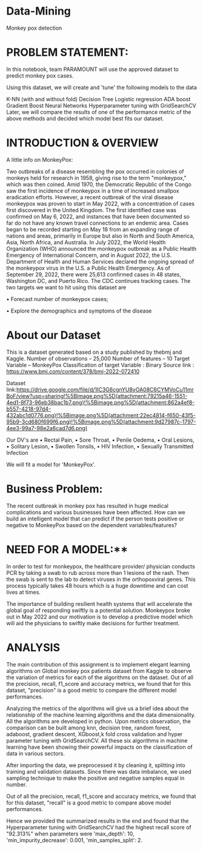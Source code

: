 # Data-Mining
Monkey pox detection

# **PROBLEM STATEMENT:**

In this notebook, team PARAMOUNT will use the approved dataset to predict monkey pox cases.

Using this dataset, we will create and 'tune' the following models to the data

K-NN (with and without fold)
Decision Tree
Logistic regression
ADA boost
Gradient Boost
Neural Networks
Hyperparameter tuning with GridSearchCV
Later, we will compare the results of one of the performance metric of the above methods and decided which model best fits our dataset.

# **INTRODUCTION & OVERVIEW**

A little info on MonkeyPox:

Two outbreaks of a disease resembling the pox occurred in colonies of monkeys held for research in 1958, giving rise to the term "monkeypox," which was then coined. Amid 1970, the Democratic Republic of the Congo saw the first incidence of monkeypox in a time of increased smallpox eradication efforts. However, a recent outbreak of the viral disease monkeypox was proven to start in May 2022, with a concentration of cases first discovered in the United Kingdom. The first identified case was confirmed on May 6, 2022, and instances that have been documented so far do not have any known travel connections to an endemic area. Cases began to be recorded starting on May 18 from an expanding range of nations and areas, primarily in Europe but also in North and South America, Asia, North Africa, and Australia. In July 2022, the World Health Organization (WHO) announced the monkeypox outbreak as a Public Health Emergency of International Concern, and in August 2022, the U.S. Department of Health and Human Services declared the ongoing spread of the monkeypox virus in the U.S. a Public Health Emergency. As of September 29, 2022, there were 25,613 confirmed cases in 48 states, Washington DC, and Puerto Rico. The CDC continues tracking cases.
The two targets we want to hit using this dataset are

• Forecast number of monkeypox cases;

• Explore the demographics and symptoms of the disease

# **About our Dataset**

This is a dataset generated based on a study published by thebmj and Kaggle. Number of observations – 25,000 Number of features – 10 Target Variable – MonkeyPox Classification of target Variable : Binary
Source link : https://www.bmj.com/content/378/bmj-2022-072410

Dataset link:https://drive.google.com/file/d/1IC3G6cgnYU8yOA08C6CYMVoCu11mrBoF/view?usp=sharing!%5Bimage.png%5D(attachment:79215a46-1551-4ed1-8f73-96eb38bac1b7.png)!%5Bimage.png%5D(attachment:862a4ef8-b557-4218-97d4-432abc1d0776.png)!%5Bimage.png%5D(attachment:22ec4814-f650-43f5-95b9-3cd680f699f6.png)!%5Bimage.png%5D(attachment:9d27987c-1797-4ee3-99a7-98e2a6cad7d6.png)

Our DV's are • Rectal Pain,
• Sore Throat,
• Penile Oedema,
• Oral Lesions,
• Solitary Lesion,
• Swollen Tonsils,
• HIV Infection,
• Sexually Transmitted Infection

We will fit a model for 'MonkeyPox'.

# **Business Problem:**
The recent outbreak in monkey pox has resulted in huge medical complications and various businesses have been affected.
How can we build an intelligent model that can predict if the person tests positive or negative to MonkeyPox based on the dependent variables/features?

# **NEED FOR A MODEL:****
In order to test for monkeypox, the healthcare provider/ physician conducts PCR by taking a swab to rub across more than 1 lesions of the rash. Then the swab is sent to the lab to detect viruses in the orthopoxviral genes. This process typically takes 48 hours which is a huge downtime and can cost lives at times.

The importance of building resilient health systems that will accelerate the global goal of responding swiftly is a potential solution. Monkeypox broke out in May 2022 and our motivation is to develop a predictive model which will aid the physicians to swiftly make decisions for further treatment.

# **ANALYSIS**

The main contribution of this assignment is to implement elegant learning algorithms on Global monkey pox patients dataset from Kaggle to observe the variation of metrics for each of the algorithms on the dataset. Out of all the precision, recall, f1_score and accuracy metrics, we found that for this dataset, "precision" is a good metric to compare the different model performances.

Analyzing the metrics of the algorithms will give us a brief idea about the relationship of the machine learning algorithms and the data dimensionality. All the algorithms are developed in python. Upon metrics observation, the comparison can be built among knn, decision tree, random forest, adaboost, gradient descent, XGboost,k fold cross validation and hyper parameter tuning with GridSearchCV. All these six algorithms in machine learning have been showing their powerful impacts on the classification of data in various sectors.

After importing the data, we preprocessed it by cleaning it, splitting into training and validation datasets. Since there was data imbalance, we used sampling technique to make the positive and negative samples equal in number.

Out of all the precision, recall, f1_score and accuracy metrics, we found that for this dataset, "recall" is a good metric to compare above model performances.

Hence we provided the summarized results in the end and found that the Hyperparameter tuning with GridSearchCV had the highest recall score of "92.313%" when parameters were 'max_depth': 10, 'min_impurity_decrease': 0.001, 'min_samples_split': 2.
